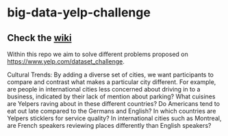 # big-data-yelp-challenge

## Check the [wiki](https://github.com/tzclucian/big-data-yelp-challenge/wiki)

Within this repo we aim to solve different problems proposed on https://www.yelp.com/dataset_challenge.

Cultural Trends: By adding a diverse set of cities, we want participants to compare and contrast what makes a particular city different. For example, are people in international cities less concerned about driving in to a business, indicated by their lack of mention about parking? What cuisines are Yelpers raving about in these different countries? Do Americans tend to eat out late compared to the Germans and English? In which countries are Yelpers sticklers for service quality? In international cities such as Montreal, are French speakers reviewing places differently than English speakers?
